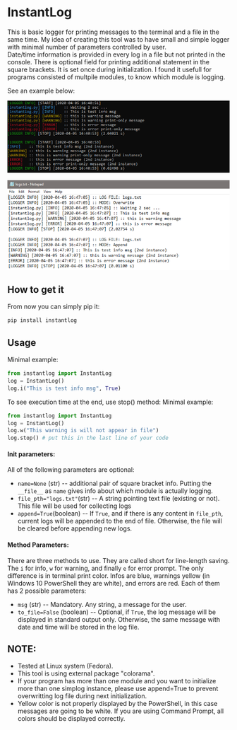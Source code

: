 # InstantLog
This is basic logger for printing messages to the terminal and a file in the same time. My idea of creating this tool was to have small and simple logger with minimal number of parameters controlled by user.  
Date/time information is provided in every log in a file but not printed in the console. There is optional field for printing additional statement in the square brackets. It is set once during initialization. I found it usefull for programs consisted of multpile modules, to know which module is logging.

See an example below:

![TEST](figs/console.png)

![TEST](figs/file.png)

## How to get it
From now you can simply pip it:
```python
pip install instantlog
```

## Usage
Minimal example:
```python
from instantlog import InstantLog
log = InstantLog()
log.i("This is test info msg", True)
```
To see execution time at the end, use stop() method:
Minimal example:
```python
from instantlog import InstantLog
log = InstantLog()
log.w("This warning is will not appear in file")
log.stop() # put this in the last line of your code
```

#### Init parameters:
All of the following parameters are optional:
* `name=None` (str) -- additional pair of square bracket info. Putting the `__file__` as `name` gives info about which module is actually logging. 
* `file_pth="logs.txt"`(str) -- A string pointing text file (existing or not). This file will be used for collecting logs
* `append=True`(boolean) -- If `True`, and if there is any content in `file_pth`, current logs will be appended to the end of file. Otherwise, the file will be cleared before appending new logs.  

#### Method Parameters:
There are three methods to use. They are called short for line-length saving. The `i` for info, `w` for warning, and finally `e` for error prompt. The only difference is in terminal print color. Infos are blue, warnings yellow (in Windows 10 PowerShell they are white), and errors are red. Each of them has 2 possible parameters:
* `msg` (str) -- Mandatory. Any string, a message for the user.
* `to_file=False` (boolean) -- Optional, if `True`, the log message will be displayed in standard output only. Otherwise, the same message with date and time will be stored in the log file. 

## NOTE:
* Tested at Linux system (Fedora).
* This tool is using external package "colorama". 
* If your program has more than one module and you want to initialize more than one simplog instance, please use append=True to prevent overwritting log file during next initialization. 
* Yellow color is not properly displayed by the PowerShell, in this case messages are going to be white. If you are using Command Prompt, all colors should be displayed correctly. 
